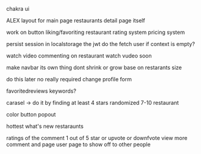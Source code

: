 chakra ui

ALEX
layout for main page
restaurants detail page itself

work on button
liking/favoriting restaurant
rating system
pricing system

persist session in localstorage the jwt do the fetch user if context is empty?

watch video
commenting on restaurant watch vudeo soon

make navbar its own thing dont shrink or grow base on restarants size


do this later no really required
change profile form

favoritedreviews
keywords?

carasel -> do it by finding at least 4 stars randomized 7-10 restaurant 


color button popout

hottest what's new restaraunts

ratings of the comment 1 out of 5 star or upvote or downfvote
view more comment and page 
user page to show off to other people
